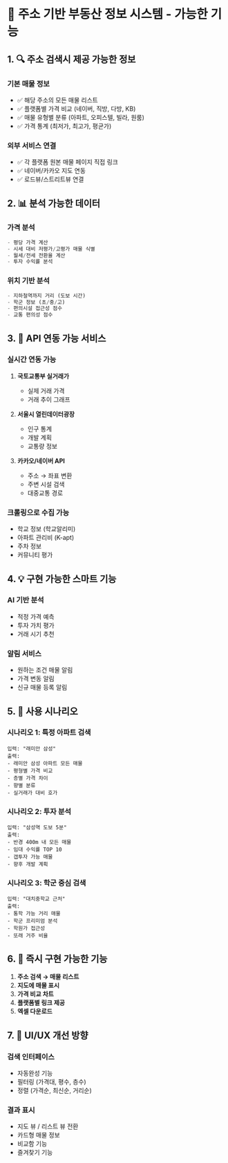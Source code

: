 # 🏢 주소 기반 부동산 정보 시스템 - 가능한 기능

## 1. 🔍 주소 검색시 제공 가능한 정보

### 기본 매물 정보
- ✅ 해당 주소의 모든 매물 리스트
- ✅ 플랫폼별 가격 비교 (네이버, 직방, 다방, KB)
- ✅ 매물 유형별 분류 (아파트, 오피스텔, 빌라, 원룸)
- ✅ 가격 통계 (최저가, 최고가, 평균가)

### 외부 서비스 연결
- ✅ 각 플랫폼 원본 매물 페이지 직접 링크
- ✅ 네이버/카카오 지도 연동
- ✅ 로드뷰/스트리트뷰 연결

## 2. 📊 분석 가능한 데이터

### 가격 분석
```python
- 평당 가격 계산
- 시세 대비 저평가/고평가 매물 식별
- 월세/전세 전환율 계산
- 투자 수익률 분석
```

### 위치 기반 분석
```python
- 지하철역까지 거리 (도보 시간)
- 학군 정보 (초/중/고)
- 편의시설 접근성 점수
- 교통 편의성 점수
```

## 3. 🔗 API 연동 가능 서비스

### 실시간 연동 가능
1. **국토교통부 실거래가**
   - 실제 거래 가격
   - 거래 추이 그래프
   
2. **서울시 열린데이터광장**
   - 인구 통계
   - 개발 계획
   - 교통량 정보

3. **카카오/네이버 API**
   - 주소 → 좌표 변환
   - 주변 시설 검색
   - 대중교통 경로

### 크롤링으로 수집 가능
- 학교 정보 (학교알리미)
- 아파트 관리비 (K-apt)
- 주차 정보
- 커뮤니티 평가

## 4. 💡 구현 가능한 스마트 기능

### AI 기반 분석
- 적정 가격 예측
- 투자 가치 평가
- 거래 시기 추천

### 알림 서비스
- 원하는 조건 매물 알림
- 가격 변동 알림
- 신규 매물 등록 알림

## 5. 🎯 사용 시나리오

### 시나리오 1: 특정 아파트 검색
```
입력: "래미안 삼성"
출력:
- 래미안 삼성 아파트 모든 매물
- 평형별 가격 비교
- 층별 가격 차이
- 향별 분류
- 실거래가 대비 호가
```

### 시나리오 2: 투자 분석
```
입력: "삼성역 도보 5분"
출력:
- 반경 400m 내 모든 매물
- 임대 수익률 TOP 10
- 갭투자 가능 매물
- 향후 개발 계획
```

### 시나리오 3: 학군 중심 검색
```
입력: "대치중학교 근처"
출력:
- 통학 가능 거리 매물
- 학군 프리미엄 분석
- 학원가 접근성
- 또래 거주 비율
```

## 6. 🚀 즉시 구현 가능한 기능

1. **주소 검색 → 매물 리스트**
2. **지도에 매물 표시**
3. **가격 비교 차트**
4. **플랫폼별 링크 제공**
5. **엑셀 다운로드**

## 7. 📱 UI/UX 개선 방향

### 검색 인터페이스
- 자동완성 기능
- 필터링 (가격대, 평수, 층수)
- 정렬 (가격순, 최신순, 거리순)

### 결과 표시
- 지도 뷰 / 리스트 뷰 전환
- 카드형 매물 정보
- 비교함 기능
- 즐겨찾기 기능